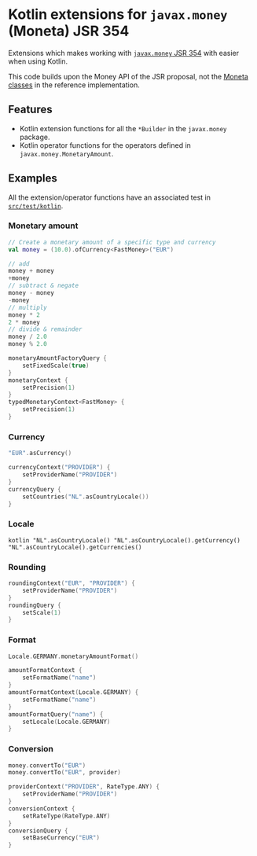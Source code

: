 # Kotlin extensions for `javax.money` (Moneta) JSR 354

Extensions which makes working with [`javax.money` JSR 354](https://jcp.org/en/jsr/detail?id=354) with easier when using Kotlin.

This code builds upon the Money API  of the JSR proposal, not the [Moneta classes](https://github.com/JavaMoney/jsr354-ri#readme) in the reference implementation.

## Features

- Kotlin extension functions for all the `*Builder` in the `javax.money` package.
- Kotlin operator functions for the operators defined in `javax.money.MonetaryAmount`.

## Examples

All the extension/operator functions have an associated test in [`src/test/kotlin`](src/test/kotlin).

### Monetary amount

```kotlin
// Create a monetary amount of a specific type and currency
val money = (10.0).ofCurrency<FastMoney>("EUR")

// add
money + money
+money
// subtract & negate
money - money
-money
// multiply
money * 2
2 * money
// divide & remainder
money / 2.0
money % 2.0

monetaryAmountFactoryQuery {
    setFixedScale(true)
}
monetaryContext {
    setPrecision(1)
}
typedMonetaryContext<FastMoney> {
    setPrecision(1)
}
```

### Currency

```kotlin
"EUR".asCurrency()

currencyContext("PROVIDER") {
    setProviderName("PROVIDER")
}
currencyQuery {
    setCountries("NL".asCountryLocale())
}
```

### Locale

``kotlin
"NL".asCountryLocale()
"NL".asCountryLocale().getCurrency()
"NL".asCountryLocale().getCurrencies()
``

### Rounding

```kotlin
roundingContext("EUR", "PROVIDER") {
    setProviderName("PROVIDER")
}
roundingQuery {
    setScale(1)
}
```

### Format

```kotlin
Locale.GERMANY.monetaryAmountFormat()

amountFormatContext {
    setFormatName("name")
}
amountFormatContext(Locale.GERMANY) {
    setFormatName("name")
}
amountFormatQuery("name") {
    setLocale(Locale.GERMANY)
}
```

### Conversion

```kotlin
money.convertTo("EUR")
money.convertTo("EUR", provider)

providerContext("PROVIDER", RateType.ANY) {
    setProviderName("PROVIDER")
}
conversionContext {
    setRateType(RateType.ANY)
}
conversionQuery {
    setBaseCurrency("EUR")
}
```